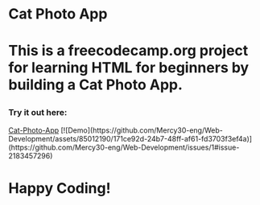<h1>Cat Photo App<h1>
<p>This is a freecodecamp.org project for learning HTML for beginners by building a Cat Photo App.</p>
<h3>Try it out here:</h3>
<a href="https://www.freecodecamp.org/learn/2022/responsive-web-design/#learn-html-by-building-a-cat-photo-app">Cat-Photo-App</a>
[![Demo](https://github.com/Mercy30-eng/Web-Development/assets/85012190/171ce92d-24b7-48ff-af61-fd3703f3ef4a)](https://github.com/Mercy30-eng/Web-Development/issues/1#issue-2183457296)

Happy Coding!
===============================================================
